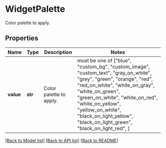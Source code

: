 # WidgetPalette

Color palette to apply.

## Properties
Name | Type | Description | Notes
------------ | ------------- | ------------- | -------------
**value** | **str** | Color palette to apply. |  must be one of ["blue", "custom_bg", "custom_image", "custom_text", "gray_on_white", "grey", "green", "orange", "red", "red_on_white", "white_on_gray", "white_on_green", "green_on_white", "white_on_red", "white_on_yellow", "yellow_on_white", "black_on_light_yellow", "black_on_light_green", "black_on_light_red", ]

[[Back to Model list]](README.md#documentation-for-models) [[Back to API list]](README.md#documentation-for-api-endpoints) [[Back to README]](README.md)


